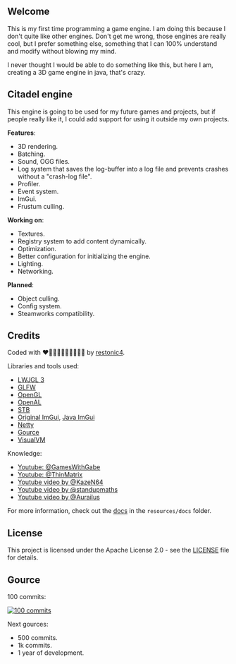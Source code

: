 ## Welcome

This is my first time programming a game engine. I am doing this because I don't quite like other engines. Don't get me wrong, those engines are really cool, but I prefer something else, something that I can 100% understand and modify without blowing my mind.

I never thought I would be able to do something like this, but here I am, creating a 3D game engine in java, that's crazy.

## Citadel engine

This engine is going to be used for my future games and projects, but if people really like it, I could add support for using it outside my own projects.

<b>Features</b>:
- 3D rendering.
- Batching.
- Sound, OGG files.
- Log system that saves the log-buffer into a log file and prevents crashes without a "crash-log file".
- Profiler.
- Event system.
- ImGui.
- Frustum culling.

<b>Working on</b>:
- Textures.
- Registry system to add content dynamically.
- Optimization.
- Better configuration for initializing the engine.
- Lighting.
- Networking.

<b>Planned</b>:
- Object culling.
- Config system.
- Steamworks compatibility.

## Credits

Coded with ❤🧡💛💚💙💙💜🤎🖤🤍 by <a href="https://github.com/restonic4">restonic4</a>.

Libraries and tools used:
- <a href="https://www.lwjgl.org">LWJGL 3</a>
- <a href="https://www.glfw.org">GLFW</a>
- <a href="https://www.khronos.org/about/">OpenGL</a>
- <a href="https://www.openal.org">OpenAL</a>
- <a href="https://github.com/nothings/stb">STB</a>
- <a href="https://github.com/ocornut/imgui">Original ImGui</a>, <a href="https://github.com/SpaiR/imgui-java">Java ImGui</a>
- <a href="https://github.com/netty/netty/">Netty</a>
- <a href="https://gource.io">Gource</a>
- <a href="https://visualvm.github.io">VisualVM</a>

Knowledge:
- <a href="https://www.youtube.com/@GamesWithGabe">Youtube: @GamesWithGabe</a>
- <a href="https://www.youtube.com/@ThinMatrix">Youtube: @ThinMatrix</a>
- <a href="https://www.youtube.com/watch?v=f05PwswO7qc">Youtube video by @KazeN64</a>
- <a href="https://www.youtube.com/watch?v=1LCEiVDHJmc">Youtube video by @standupmaths</a>
- <a href="https://www.youtube.com/watch?v=YTfdBSjitd8">Youtube video by @Aurailus</a>

For more information, check out the [docs](./resources/docs) in the `resources/docs` folder.

## License

This project is licensed under the Apache License 2.0 - see the [LICENSE](LICENSE) file for details.

## Gource

100 commits:

[![100 commits](https://img.youtube.com/vi/ai7zSsb1ELU/0.jpg)](https://www.youtube.com/watch?v=ai7zSsb1ELU)

Next gources:
- 500 commits.
- 1k commits.
- 1 year of development.